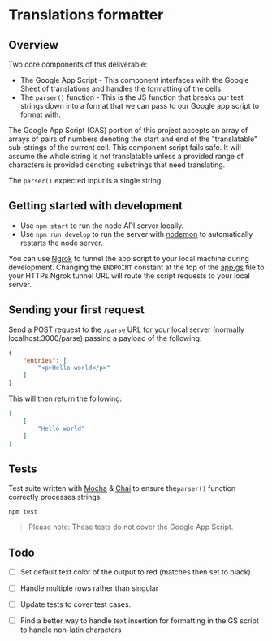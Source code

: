 # Translations formatter

## Overview

Two core components of this deliverable:

- The Google App Script - This component interfaces with the Google Sheet of translations and handles the formatting of the cells.
- The `parser()` function - This is the JS function that breaks our test strings down into a format that we can pass to our Google app script to format with.

The Google App Script (GAS) portion of this project accepts an array of arrays of pairs of numbers denoting the start and end of the "translatable" sub-strings of the current cell. This component script fails safe. It will assume the whole string is not translatable unless a provided range of characters is provided denoting substrings that need translating.

The `parser()` expected input is a single string.

## Getting started with development

- Use `npm start` to run the node API server locally.
- Use `npm run develop` to run the server with [nodemon](https://nodemon.io/) to automatically restarts the node server.

You can use [Ngrok](https://ngrok.com/) to tunnel the app script to your local machine during development. Changing the `ENDPOINT` constant at the top of the [app.gs](./google-app-script/app.gs) file to your HTTPs Ngrok tunnel URL will route the script requests to your local server.

## Sending your first request

Send a POST request to the `/parse` URL for your local server (normally localhost:3000/parse) passing a payload of the following:

```json
{
    "entries": [
        "<p>Hello world</p>"
    ]
} 
```

This will then return the following:

```json
[
    [
        "Hello world"
    ]
]
```

## Tests

Test suite written with [Mocha](https://mochajs.org/) & [Chai](https://www.chaijs.com/) to ensure the`parser()` function correctly processes strings. 

```
npm test
```

> Please note: These tests do not cover the Google App Script.

## Todo

- [ ] Set default text color of the output to red (matches then set to black).
- [ ] Handle multiple rows rather than singular
- [ ] Update tests to cover test cases.
- [ ] Find a better way to handle text insertion for formatting in the GS script to handle non-latin characters

